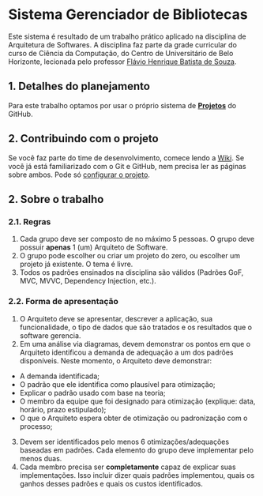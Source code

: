 # Sistema Gerenciador de Bibliotecas
Este sistema é resultado de um trabalho prático aplicado na disciplina de Arquitetura de Softwares. A disciplina faz parte da grade curricular do curso de Ciência da Computação, do Centro de Universitário de Belo Horizonte, lecionada pelo professor [Flávio Henrique Batista de Souza](http://lattes.cnpq.br/4111795897515753).

## 1. Detalhes do planejamento
Para este trabalho optamos por usar o próprio sistema de [**Projetos**](https://github.com/stanley-java-projects/sistema-gerenciador-bibliotecas/projects/1) do GitHub.

## 2. Contribuindo com o projeto
Se você faz parte do time de desenvolvimento, comece lendo a [Wiki](https://github.com/stanley-java-projects/sistema-gerenciador-bibliotecas/wiki). Se você já está familiarizado com o Git e GitHub, nem precisa ler as páginas sobre ambos. Pode só [configurar o projeto](https://github.com/stanley-java-projects/sistema-gerenciador-bibliotecas/wiki/1.-Configurando-o-projeto-na-m%C3%A1quina-local).

## 2. Sobre o trabalho
### 2.1. Regras
1. Cada grupo deve ser composto de no máximo 5 pessoas. O grupo deve possuir **apenas** 1 (um) Arquiteto de Software.
2. O grupo pode escolher ou criar um projeto do zero, ou escolher um projeto já existente. O tema é livre.
3. Todos os padrões ensinados na disciplina são válidos (Padrões GoF, MVC, MVVC, Dependency Injection, etc.).

### 2.2. Forma de apresentação
1. O Arquiteto deve se apresentar, descrever a aplicação, sua funcionalidade, o tipo de dados que são tratados e os resultados que o software gerencia.
2. Em uma análise via diagramas, devem demonstrar os pontos em que o Arquiteto identificou a demanda de adequação a um dos padrões disponíveis. Neste momento, o Arquiteto deve demonstrar:
* A demanda identificada;
* O padrão que ele identifica como plausível para otimização;
* Explicar o padrão usado com base na teoria;
* O membro da equipe que foi designado para otimização (explique: data, horário, prazo estipulado);
* O que o Arquiteto espera obter de otimização ou padronização com o processo;
3. Devem ser identificados pelo menos 6 otimizações/adequações baseadas em padrões. Cada elemento do grupo deve implementar pelo menos duas.
4. Cada membro precisa ser **completamente** capaz de explicar suas implementações. Isso incluir dizer quais padrões implementou, quais os ganhos desses padrões e quais os custos identificados.
